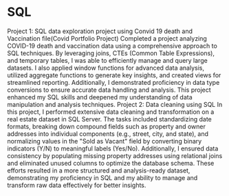 # SQL
Project 1: SQL data exploration project using Convid 19 death and Vaccination file(Covid Portfolio Project)
Completed a project analyzing COVID-19 death and vaccination data using a comprehensive approach to SQL techniques. By leveraging joins, CTEs (Common Table Expressions), and temporary tables, I was able to efficiently manage and query large datasets. I also applied window functions for advanced data analysis, utilized aggregate functions to generate key insights, and created views for streamlined reporting. Additionally, I demonstrated proficiency in data type conversions to ensure accurate data handling and analysis. This project enhanced my SQL skills and deepened my understanding of data manipulation and analysis techniques.
Project 2: Data cleaning using SQL
In this project, I performed extensive data cleaning and transformation on a real estate dataset in SQL Server. The tasks included standardizing date formats, breaking down compound fields such as property and owner addresses into individual components (e.g., street, city, and state), and normalizing values in the "Sold as Vacant" field by converting binary indicators (Y/N) to meaningful labels (Yes/No). Additionally, I ensured data consistency by populating missing property addresses using relational joins and eliminated unused columns to optimize the database schema. These efforts resulted in a more structured and analysis-ready dataset, demonstrating my proficiency in SQL and my ability to manage and transform raw data effectively for better insights.
